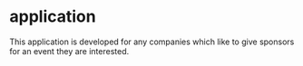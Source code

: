 # application
This application is developed for any companies which like to give sponsors for an event they are interested.
